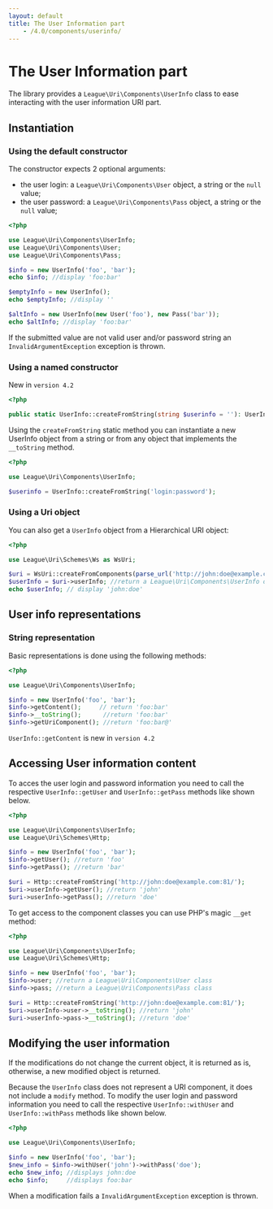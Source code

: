 ```yaml
---
layout: default
title: The User Information part
    - /4.0/components/userinfo/
---
```


# The User Information part

The library provides a `League\Uri\Components\UserInfo` class to ease interacting with the user information URI part.

## Instantiation

### Using the default constructor

The constructor expects 2 optional arguments:

- the user login: a `League\Uri\Components\User` object, a string or the `null` value;
- the user password: a `League\Uri\Components\Pass` object, a string or the `null` value;

~~~php
<?php

use League\Uri\Components\UserInfo;
use League\Uri\Components\User;
use League\Uri\Components\Pass;

$info = new UserInfo('foo', 'bar');
echo $info; //display 'foo:bar'

$emptyInfo = new UserInfo();
echo $emptyInfo; //display ''

$altInfo = new UserInfo(new User('foo'), new Pass('bar'));
echo $altInfo; //display 'foo:bar'
~~~

<p class="message-warning">If the submitted value are not valid user and/or password string an <code>InvalidArgumentException</code> exception is thrown.</p>

### Using a named constructor

<p class="message-notice">New in <code>version 4.2</code></p>

~~~php
<?php

public static UserInfo::createFromString(string $userinfo = ''): UserInfo
~~~

Using the `createFromString` static method you can instantiate a new UserInfo object from a string or from any object that implements the `__toString` method.

~~~php
<?php

use League\Uri\Components\UserInfo;

$userinfo = UserInfo::createFromString('login:password');
~~~

### Using a Uri object

You can also get a `UserInfo` object from a Hierarchical URI object:

~~~php
<?php

use League\Uri\Schemes\Ws as WsUri;

$uri = WsUri::createFromComponents(parse_url('http://john:doe@example.com:81/'));
$userInfo = $uri->userInfo; //return a League\Uri\Components\UserInfo object
echo $userInfo; // display 'john:doe'
~~~

## User info representations

### String representation

Basic representations is done using the following methods:

~~~php
<?php

use League\Uri\Components\UserInfo;

$info = new UserInfo('foo', 'bar');
$info->getContent();     // return 'foo:bar'
$info->__toString();      //return 'foo:bar'
$info->getUriComponent(); //return 'foo:bar@'
~~~

<p class="message-notice"><code>UserInfo::getContent</code> is new in <code>version 4.2</code></p>

## Accessing User information content

To acces the user login and password information you need to call the respective `UserInfo::getUser` and `UserInfo::getPass` methods like shown below.

~~~php
<?php

use League\Uri\Components\UserInfo;
use League\Uri\Schemes\Http;

$info = new UserInfo('foo', 'bar');
$info->getUser(); //return 'foo'
$info->getPass(); //return 'bar'

$uri = Http::createFromString('http://john:doe@example.com:81/');
$uri->userInfo->getUser(); //return 'john'
$uri->userInfo->getPass(); //return 'doe'
~~~

To get access to the component classes you can use PHP's magic `__get` method:

~~~php
<?php

use League\Uri\Components\UserInfo;
use League\Uri\Schemes\Http;

$info = new UserInfo('foo', 'bar');
$info->user; //return a League\Uri\Components\User class
$info->pass; //return a League\Uri\Components\Pass class

$uri = Http::createFromString('http://john:doe@example.com:81/');
$uri->userInfo->user->__toString(); //return 'john'
$uri->userInfo->pass->__toString(); //return 'doe'
~~~

## Modifying the user information

<p class="message-notice">If the modifications do not change the current object, it is returned as is, otherwise, a new modified object is returned.</p>

Because the `UserInfo` class does not represent a URI component, it does not include a `modify` method.
To modify the user login and password information you need to call the respective `UserInfo::withUser` and `UserInfo::withPass` methods like shown below.

~~~php
<?php

use League\Uri\Components\UserInfo;

$info = new UserInfo('foo', 'bar');
$new_info = $info->withUser('john')->withPass('doe');
echo $new_info; //displays john:doe
echo $info;     //displays foo:bar
~~~

<p class="message-warning">When a modification fails a <code>InvalidArgumentException</code> exception is thrown.</p>
